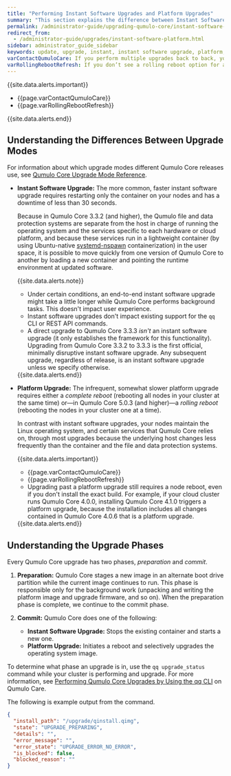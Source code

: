 ```yaml
---
title: "Performing Instant Software Upgrades and Platform Upgrades"
summary: "This section explains the difference between Instant Software Upgrades and Platform Upgrades. For more information, see <a href='https://care.qumulo.com/hc/en-us/articles/115008107468'>Performing Qumulo Core Upgrades by Using the qq CLI</a> on Qumulo Care."
permalink: /administrator-guide/upgrading-qumulo-core/instant-software-platform.html
redirect_from:
  - /administrator-guide/upgrades/instant-software-platform.html
sidebar: administrator_guide_sidebar
keywords: update, upgrade, instant, instant software upgrade, platform, platform upgrade
varContactQumuloCare: If you perform multiple upgrades back to back, you might encounter one or more platform upgrades in one of the incremental releases; you must install these upgrades before you continue. Before performing back to back upgrades, contact <a href="https://care.qumulo.com/hc/en-us/articles/115008409408">Qumulo Care</a> for guidance.
varRollingRebootRefresh: If you don’t see a rolling reboot option for a platform upgrade, refresh the page in your browser.
---
```



{{site.data.alerts.important}}
<ul>
  <li>{{page.varContactQumuloCare}}</li>
  <li>{{page.varRollingRebootRefresh}}</li>
</ul>
{{site.data.alerts.end}}


## Understanding the Differences Between Upgrade Modes
For information about which upgrade modes different Qumulo Core releases use, see [Qumulo Core Upgrade Mode Reference](mode-reference.md).

* **Instant Software Upgrade:** The more common, faster instant software upgrade requires restarting only the container on your nodes and has a downtime of less than 30 seconds.

  Because in Qumulo Core 3.3.2 (and higher), the Qumulo file and data protection systems are separate from the host in charge of running the operating system and the services specific to each hardware or cloud platform, and because these services run in a lightweight container (by using Ubuntu-native [systemd-nspawn](https://www.freedesktop.org/software/systemd/man/systemd-nspawn.html) containerization) in the user space, it is possible to move quickly from one version of Qumulo Core to another by loading a new container and pointing the runtime environment at updated software.
  
  {{site.data.alerts.note}}
  <ul>
    <li>Under certain conditions, an end-to-end instant software upgrade might take a little longer while Qumulo Core performs background tasks. This doesn't impact user experience.</li>
    <li>Instant software upgrades don't impact existing support for the <code>qq</code> CLI or REST API commands.</li>
    <li>A direct upgrade to Qumulo Core 3.3.3 <em>isn't</em> an instant software upgrade (it only establishes the framework for this functionality). Upgrading from Qumulo Core 3.3.2 to 3.3.3 is the first official, minimally disruptive instant software upgrade. Any subsequent upgrade, regardless of release, is an instant software upgrade unless we specify otherwise.</li>
  </ul>
  {{site.data.alerts.end}}

* **Platform Upgrade:** The infrequent, somewhat slower platform upgrade requires either a _complete reboot_ (rebooting all nodes in your cluster at the same time) or&mdash;in Qumulo Core 5.0.3 (and higher)&mdash;a _rolling reboot_ (rebooting the nodes in your cluster one at a time).

  In contrast with instant software upgrades, your nodes maintain the Linux operating system, and certain services that Qumulo Core relies on, through most upgrades because the underlying host changes less frequently than the container and the file and data protection systems.

  {{site.data.alerts.important}}
  <ul>
    <li>{{page.varContactQumuloCare}}</li>
    <li>{{page.varRollingRebootRefresh}}</li>
    <li>Upgrading past a platform upgrade still requires a node reboot, even if you don't install the exact build. For example, if your cloud cluster runs Qumulo Core 4.0.0, installing Qumulo Core 4.1.0 triggers a platform upgrade, because the installation includes all changes contained in Qumulo Core 4.0.6 that is a platform upgrade.</li>
  </ul>
  {{site.data.alerts.end}}

## Understanding the Upgrade Phases

Every Qumulo Core upgrade has two phases, _preparation_ and _commit_.

1. **Preparation:** Qumulo Core stages a new image in an alternate boot drive partition while the current image continues to run. This phase is responsible only for the background work (unpacking and writing the platform image and upgrade firmware, and so on). When the preparation phase is complete, we continue to the commit phase.

1. **Commit:** Qumulo Core does one of the following:

   * **Instant Software Upgrade:** Stops the existing container and starts a new one.
   * **Platform Upgrade:** Initiates a reboot and selectively upgrades the operating system image.

To determine what phase an upgrade is in, use the `qq upgrade_status` command while your cluster is performing and upgrade. For more information, see [Performing Qumulo Core Upgrades by Using the qq CLI](https://care.qumulo.com/hc/en-us/articles/115008107468) on Qumulo Care.

The following is example output from the command.

```json
{
  "install_path": "/upgrade/qinstall.qimg",
  "state": "UPGRADE_PREPARING",
  "details": "",
  "error_message": "",
  "error_state": "UPGRADE_ERROR_NO_ERROR",
  "is_blocked": false,
  "blocked_reason": ""
}
```
